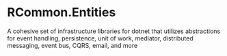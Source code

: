 # RCommon.Entities

A cohesive set of infrastructure libraries for dotnet that utilizes abstractions for event handling, persistence, unit of work, mediator, distributed messaging, event bus, CQRS, email, and more 
